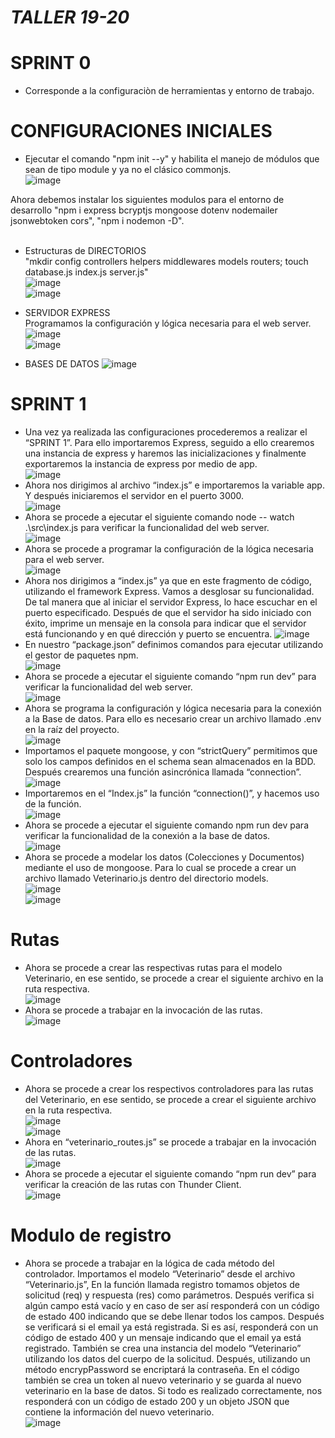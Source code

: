 # _TALLER 19-20_ <br>

# SPRINT 0 <br>
- Corresponde a la configuraciòn  de herramientas  y entorno de trabajo.  <br>

# CONFIGURACIONES INICIALES <br>
* Ejecutar el comando  "npm init --y"  y habilita el manejo de módulos que sean de tipo module y ya no el clásico commonjs. <br>
![image](https://github.com/SandovalBrandon1027/veterinaria/assets/117743538/78f84cfb-76a6-4ea4-b74c-46d198a08c98) <br>

Ahora debemos instalar los siguientes modulos para el entorno de desarrollo "npm i express bcryptjs mongoose dotenv nodemailer jsonwebtoken cors", "npm i nodemon -D". <br>
<br>
- Estructuras de DIRECTORIOS <br>
"mkdir config controllers helpers middlewares models routers; touch database.js index.js server.js" <br>
![image](https://github.com/SandovalBrandon1027/veterinaria/assets/117743538/434f3750-1f52-4d0e-b9a2-314251d5c68f) <br>
![image](https://github.com/SandovalBrandon1027/veterinaria/assets/117743538/4183f405-6da0-4703-8a9d-8aba1e761892) <br>

- SERVIDOR EXPRESS <br>
Programamos la configuración y lógica necesaria para el web server. <br>
![image](https://github.com/SandovalBrandon1027/veterinaria/assets/117743538/ff5ef08f-7a52-4cf2-a28f-466a8a4a09da) <br>
![image](https://github.com/SandovalBrandon1027/veterinaria/assets/117743538/ff17c3b4-946e-4af5-9e02-6331111f0b8a) <br>

- BASES DE DATOS
![image](https://github.com/SandovalBrandon1027/veterinaria/assets/117743538/572cbd56-44c5-4223-bd6e-5f31d14f5186)

# SPRINT 1 <br>

- Una vez ya realizada las configuraciones procederemos a realizar el “SPRINT 1”. Para ello importaremos Express, seguido a ello crearemos una instancia de express y haremos las inicializaciones y finalmente exportaremos la instancia de express por medio de app. <br>
![image](https://github.com/SandovalBrandon1027/veterinaria/assets/117743120/b51745d9-08c0-4c27-bac7-6ce5b3750d39) <br>
- Ahora nos dirigimos al archivo “index.js” e importaremos la variable app. Y después iniciaremos el servidor en el puerto 3000. <br>
![image](https://github.com/SandovalBrandon1027/veterinaria/assets/117743120/ed1e55c2-0a45-4c6b-9809-25b6c5049962) <br>
- Ahora se procede a ejecutar el siguiente comando node -- watch  .\src\index.js para verificar la funcionalidad del web server. <br>
![image](https://github.com/SandovalBrandon1027/veterinaria/assets/117743120/6d9cff49-fc15-4ef5-a310-cfbc4717aec8) <br>
- Ahora se procede a programar la configuración de la lógica necesaria para el web server. <br>
![image](https://github.com/SandovalBrandon1027/veterinaria/assets/117743120/71014ba1-027e-46c5-b8b2-cbe9d960e72f) <br>
- Ahora nos dirigimos a “index.js” ya que en este fragmento de código, utilizando el framework Express. Vamos a desglosar su funcionalidad. De tal manera que al iniciar el servidor Express, lo hace escuchar en el puerto especificado. Después de que el servidor ha sido iniciado con éxito, imprime un mensaje en la consola para indicar que el servidor está funcionando y en qué dirección y puerto se encuentra.
![image](https://github.com/SandovalBrandon1027/veterinaria/assets/117743120/47687652-5acb-444e-88a7-5f91569cc608) <br>
- En nuestro “package.json” definimos comandos para ejecutar utilizando el gestor de paquetes npm. <br>
![image](https://github.com/SandovalBrandon1027/veterinaria/assets/117743120/a27a98fd-ad83-4e05-bf1a-d8607f788969) <br>
- Ahora se procede a ejecutar el siguiente comando  “npm run dev” para verificar la funcionalidad del web server. <br>
![image](https://github.com/SandovalBrandon1027/veterinaria/assets/117743120/0f174cc2-0715-4b3a-be70-7f15aa96fd24) <br>
- Ahora se programa la configuración y lógica necesaria para la conexión a la Base de datos. Para ello es necesario crear un archivo llamado .env en la raíz del proyecto. <br>
![image](https://github.com/SandovalBrandon1027/veterinaria/assets/117743120/3bf6d70e-aabf-43ef-89d3-c8e856a68997) <br>
- Importamos el paquete mongoose, y con “strictQuery” permitimos que solo los campos definidos en el schema sean almacenados en la BDD. Después crearemos una función asincrónica llamada  “connection”. <br>
![image](https://github.com/SandovalBrandon1027/veterinaria/assets/117743120/6648be8f-6d15-4129-af70-51db88e9ee23) <br>
- Importaremos en el “Index.js” la función “connection()”, y hacemos uso de la función. <br>
![image](https://github.com/SandovalBrandon1027/veterinaria/assets/117743120/dca21fd0-5f25-4be3-ae8f-20acc585a142) <br>
- Ahora se procede a ejecutar el siguiente comando  npm run dev para verificar la funcionalidad de la conexión a la base de datos. <br>
![image](https://github.com/SandovalBrandon1027/veterinaria/assets/117743120/97b5f4e2-2d68-4057-a4be-15edef6500f1) <br>
- Ahora se procede a modelar los datos (Colecciones y Documentos) mediante el uso de mongoose. Para lo cual se procede a crear un archivo llamado Veterinario.js dentro del directorio models. <br>
![image](https://github.com/SandovalBrandon1027/veterinaria/assets/117743120/0433d73e-2e4d-49c7-9915-60f7d8088367) <br>
![image](https://github.com/SandovalBrandon1027/veterinaria/assets/117743120/23c4bebd-c3dc-495a-a14a-55043252ace2) <br>
# Rutas
- Ahora se procede a crear las respectivas rutas para el modelo Veterinario, en ese sentido, se procede a crear el siguiente archivo en la ruta respectiva. <br>
![image](https://github.com/SandovalBrandon1027/veterinaria/assets/117743120/c9bbae3a-dcd9-47bb-b322-1b82db803004) <br>
- Ahora se procede a trabajar en la invocación de las rutas. <br>
![image](https://github.com/SandovalBrandon1027/veterinaria/assets/117743120/031cefc5-9da1-49d1-a366-9d58a59e1188) <br>
# Controladores
- Ahora se procede a crear los respectivos controladores para las rutas del Veterinario, en ese sentido, se procede a crear el siguiente archivo en la ruta respectiva. <br>
![image](https://github.com/SandovalBrandon1027/veterinaria/assets/117743120/22a8c143-b885-4d47-80b6-49213738e0c9) <br>
![image](https://github.com/SandovalBrandon1027/veterinaria/assets/117743120/165fff81-88ca-4d27-90bd-5c2abef2dce8) <br>
- Ahora en “veterinario_routes.js” se procede a trabajar en la invocación de las rutas. <br>
![image](https://github.com/SandovalBrandon1027/veterinaria/assets/117743120/9066892b-eb7a-479e-93dc-56c743820813) <br>
- Ahora se procede a ejecutar el siguiente comando “npm run dev” para verificar la creación de las rutas con Thunder Client. <br>
![image](https://github.com/SandovalBrandon1027/veterinaria/assets/117743120/db86abf7-9c10-49c8-8055-d6c5b9b2c32d) <br>
# Modulo de registro
- Ahora se procede a trabajar en la lógica de cada método del controlador. Importamos el modelo “Veterinario” desde el archivo “Veterinario.js”, En la función llamada registro tomamos objetos de solicitud (req) y respuesta (res) como parámetros. Después verifica si algún campo está vacío y en caso de ser así responderá con un código de estado 400 indicando que se debe llenar todos los campos. Después se verificará si el email ya está registrada. Si es así, responderá con un código de estado 400 y un mensaje indicando que el email ya está registrado. También se crea una instancia del modelo “Veterinario” utilizando los datos del cuerpo de la solicitud. Después,  utilizando un método encrypPassword se encriptará la contraseña.
En el código también se crea un token al nuevo veterinario y se guarda al nuevo veterinario en la base de datos. Si todo es realizado correctamente, nos responderá con un código de estado 200 y un objeto JSON que contiene la información del nuevo veterinario. <br>
![image](https://github.com/SandovalBrandon1027/veterinaria/assets/117743120/611bfed1-22e1-4313-9065-ed59725c2720)














